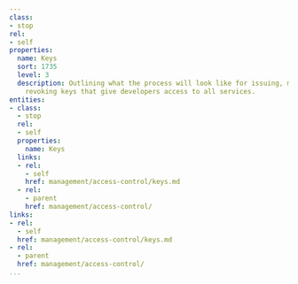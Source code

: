 ```yaml
---
class:
- stop
rel:
- self
properties:
  name: Keys
  sort: 1735
  level: 3
  description: Outlining what the process will look like for issuing, managing, and
    revoking keys that give developers access to all services.
entities:
- class:
  - stop
  rel:
  - self
  properties:
    name: Keys
  links:
  - rel:
    - self
    href: management/access-control/keys.md
  - rel:
    - parent
    href: management/access-control/
links:
- rel:
  - self
  href: management/access-control/keys.md
- rel:
  - parent
  href: management/access-control/
...
```

